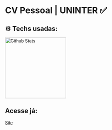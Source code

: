# CV Pessoal | UNINTER ✅

## ⚙️ Techs usadas: 
<img src="https://skillicons.dev/icons?i=html,css&theme=dark" alt="Github Stats" width="200px" />

## Acesse já:
<a href="https://github.com">Site</a>
